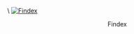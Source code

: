 \\
[![Findex](/assets/tools/findex.png)](https://findex.pro/trade/eosdactokens_EOSDAC-eosio.token_EOS)
 <center>Findex</center>